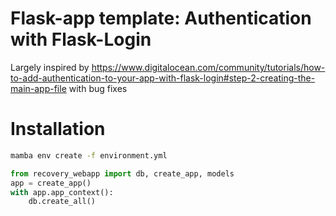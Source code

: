 # Flask-app template: Authentication with Flask-Login

Largely inspired by https://www.digitalocean.com/community/tutorials/how-to-add-authentication-to-your-app-with-flask-login#step-2-creating-the-main-app-file with bug fixes

# Installation

```bash
mamba env create -f environment.yml
```

```python
from recovery_webapp import db, create_app, models
app = create_app()
with app.app_context():
    db.create_all()
```